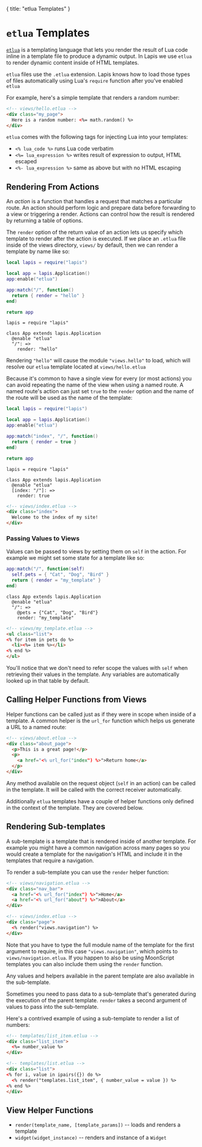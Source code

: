 {
  title: "etlua Templates"
}
# `etlua` Templates

[`etlua`][1] is a templating language that lets you render the result of Lua
code inline in a template file to produce a dynamic output. In Lapis we use
`etlua` to render dynamic content inside of HTML templates.

`etlua` files use the `.etlua` extension. Lapis knows how to load those types
of files automatically using Lua's `require` function after you've enabled
`etlua`

For example, here's a simple template that renders a random number:

```html
<!-- views/hello.etlua -->
<div class="my_page">
  Here is a random number: <%= math.random() %>
</div>
```

`etlua` comes with the following tags for injecting Lua into your templates:

* `<% lua_code %>` runs Lua code verbatim
* `<%= lua_expression %>` writes result of expression to output, HTML escaped
* `<%- lua_expression %>` same as above but with no HTML escaping


## Rendering From Actions

An *action* is a function that handles a request that matches a particular
route. An action should perform logic and prepare data before forwarding to a
view or triggering a render. Actions can control how the result is rendered by
returning a table of options.

The `render` option of the return value of an action lets us specify which
template to render after the action is executed. If we place an `.etlua` file
inside of the views directory, `views/` by default, then we can render a
template by name like so:


```lua
local lapis = require("lapis")

local app = lapis.Application()
app:enable("etlua")

app:match("/", function()
  return { render = "hello" }
end)

return app
```

```moon
lapis = require "lapis"

class App extends lapis.Application
  @enable "etlua"
  "/": =>
    render: "hello"
```


Rendering `"hello"` will cause the module `"views.hello"` to load, which will
resolve our `etlua` template located at `views/hello.etlua`

Because it's common to have a single view for every (or most actions) you can
avoid repeating the name of the view when using a named route. A named route's
action can just set `true` to the `render` option and the name of the route
will be used as the name of the template:


```lua
local lapis = require("lapis")

local app = lapis.Application()
app:enable("etlua")

app:match("index", "/", function()
  return { render = true }
end)

return app
```

```moon
lapis = require "lapis"

class App extends lapis.Application
  @enable "etlua"
  [index: "/"]: =>
    render: true
```

```html
<!-- views/index.etlua -->
<div class="index">
  Welcome to the index of my site!
</div>
```


### Passing Values to Views

Values can be passed to views by setting them on `self` in the action. For
example we might set some state for a template like so:


```lua
app:match("/", function(self)
  self.pets = { "Cat", "Dog", "Bird" }
  return { render = "my_template" }
end)
```

```moon
class App extends lapis.Application
  @enable "etlua"
  "/": =>
    @pets = {"Cat", "Dog", "Bird"}
    render: "my_template"
```

```html
<!-- views/my_template.etlua -->
<ul class="list">
<% for item in pets do %>
  <li><%= item %></li>
<% end %>
</ul>
```

You'll notice that we don't need to refer scope the values with `self` when
retrieving their values in the template. Any variables are automatically looked
up in that table by default.


## Calling Helper Functions from Views

Helper functions can be called just as if they were in scope when inside of a
template. A common helper is the `url_for` function which helps us generate a
URL to a named route:

```html
<!-- views/about.etlua -->
<div class="about_page">
  <p>This is a great page!</p>
  <p>
    <a href="<% url_for("index") %>">Return home</a>
  </p>
</div>
```

Any method available on the request object (`self` in an action) can be called
in the template. It will be called with the correct receiver automatically.

Additionally `etlua` templates have a couple of helper functions only defined in
the context of the template. They are covered below.


## Rendering Sub-templates

A sub-template is a template that is rendered inside of another template. For example
you might have a common navigation across many pages so you would create a
template for the navigation's HTML and include it in the templates that require
a navigation.

To render a sub-template you can use the `render` helper function:

```html
<!-- views/navigation.etlua -->
<div class="nav_bar">
  <a href="<% url_for("index") %>">Home</a>
  <a href="<% url_for("about") %>">About</a>
</div>
```

```html
<!-- views/index.etlua -->
<div class="page">
  <% render("views.navigation") %>
</div>
```

Note that you have to type the full module name of the template for the first
argument to require, in this case `"views.navigation"`, which points to
`views/navigation.etlua`. If you happen to also be using MoonScript templates
you can also include them using the `render` function.

Any values and helpers available in the parent template are also available in
the sub-template.

Sometimes you need to pass data to a sub-template that's generated during the
execution of the parent template. `render` takes a second argument of values
to pass into the sub-template.

Here's a contrived example of using a sub-template to render a list of numbers:

```html
<!-- templates/list_item.etlua -->
<div class="list_item">
  <%= number_value %>
</div>
```

```html
<!-- templates/list.etlua -->
<div class="list">
<% for i, value in ipairs({}) do %>
  <% render("templates.list_item", { number_value = value }) %>
<% end %>
</div>
```

## View Helper Functions

* `render(template_name, [template_params])` -- loads and renders a template
* `widget(widget_instance)` -- renders and instance of a `Widget`

[1]: https://github.com/leafo/etlua
